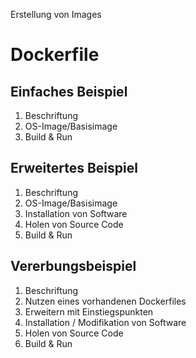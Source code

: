 Erstellung von Images

# Dockerfile

## Einfaches Beispiel
1. Beschriftung
2. OS-Image/Basisimage
3. Build & Run

## Erweitertes Beispiel
1. Beschriftung
2. OS-Image/Basisimage
3. Installation von Software
4. Holen von Source Code
5. Build & Run

## Vererbungsbeispiel
1. Beschriftung
2. Nutzen eines vorhandenen Dockerfiles
3. Erweitern mit Einstiegspunkten
4. Installation / Modifikation von Software
5. Holen von Source Code
6. Build & Run